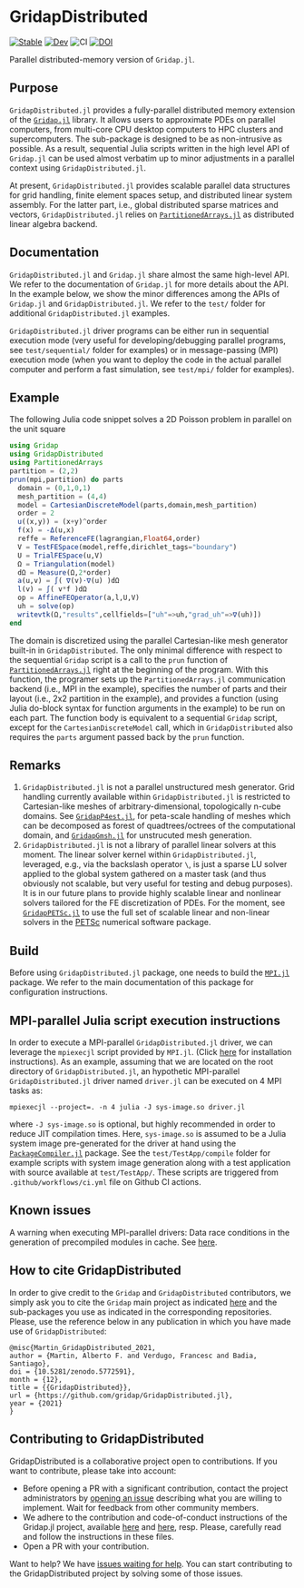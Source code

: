 # GridapDistributed

[![Stable](https://img.shields.io/badge/docs-stable-blue.svg)](https://gridap.github.io/GridapDistributed.jl/stable)
[![Dev](https://img.shields.io/badge/docs-dev-blue.svg)](https://gridap.github.io/GridapDistributed.jl/dev)
![CI](https://github.com/Gridap/GridapDistributed.jl/workflows/CI/badge.svg)
[![DOI](https://zenodo.org/badge/258832236.svg)](https://zenodo.org/badge/latestdoi/258832236)

Parallel distributed-memory version of `Gridap.jl`.

## Purpose

`GridapDistributed.jl` provides a fully-parallel distributed memory extension of the [`Gridap.jl`](https://github.com/gridap/Gridap.jl) library. It allows users to approximate PDEs on parallel computers, from multi-core CPU desktop computers to HPC clusters and supercomputers. The sub-package is designed to be as non-intrusive as possible. As a result, sequential Julia scripts written in the high level API of `Gridap.jl` can be used almost verbatim up to minor adjustments in a parallel context using `GridapDistributed.jl`. 

At present, `GridapDistributed.jl` provides scalable parallel data structures for grid handling,  finite element spaces setup, and distributed linear system assembly. For the latter part, i.e., global distributed sparse matrices and vectors, `GridapDistributed.jl` relies on [`PartitionedArrays.jl`](https://github.com/fverdugo/PartitionedArrays.jl) as distributed linear algebra backend. 

## Documentation

`GridapDistributed.jl` and `Gridap.jl` share almost the same high-level API. We refer to the documentation of `Gridap.jl` for more details about the API. In the example below, we show the minor differences among the APIs of `Gridap.jl` and `GridapDistributed.jl`. We refer to the `test/` folder for additional `GridapDistributed.jl` examples.

`GridapDistributed.jl` driver programs can be either run in sequential execution mode (very useful for developing/debugging parallel programs, see `test/sequential/` folder for examples) or in message-passing (MPI) execution mode (when you want to deploy the code in the actual parallel computer and perform a fast simulation, see `test/mpi/` folder for examples).

## Example

The following Julia code snippet solves a 2D Poisson problem in parallel on the unit square

```julia
using Gridap
using GridapDistributed
using PartitionedArrays
partition = (2,2)
prun(mpi,partition) do parts
  domain = (0,1,0,1)
  mesh_partition = (4,4)
  model = CartesianDiscreteModel(parts,domain,mesh_partition)
  order = 2
  u((x,y)) = (x+y)^order
  f(x) = -Δ(u,x)
  reffe = ReferenceFE(lagrangian,Float64,order)
  V = TestFESpace(model,reffe,dirichlet_tags="boundary")
  U = TrialFESpace(u,V)
  Ω = Triangulation(model)
  dΩ = Measure(Ω,2*order)
  a(u,v) = ∫( ∇(v)⋅∇(u) )dΩ
  l(v) = ∫( v*f )dΩ
  op = AffineFEOperator(a,l,U,V)
  uh = solve(op)
  writevtk(Ω,"results",cellfields=["uh"=>uh,"grad_uh"=>∇(uh)])
end
```
The domain is discretized using the parallel Cartesian-like mesh generator built-in in `GridapDistributed`. The only minimal difference with respect to the sequential `Gridap` script is a call to the `prun` function of [`PartitionedArrays.jl`](https://github.com/fverdugo/PartitionedArrays.jl) right at the beginning of the program. With this function, the programer sets up the `PartitionedArrays.jl` communication backend (i.e., MPI in the example), specifies the number of parts and their layout (i.e., 2x2 partition in the example), and provides a function (using Julia do-block syntax for function arguments in the example) to be run on each part. The function body is equivalent to a sequential `Gridap` script, except for the `CartesianDiscreteModel` call, which in `GridapDistributed` also requires the `parts` argument passed back by the `prun` function.


## Remarks 

1. `GridapDistributed.jl` is not a parallel unstructured mesh generator. Grid handling currently available within `GridapDistributed.jl` is restricted to Cartesian-like meshes of arbitrary-dimensional, topologically n-cube domains. See [`GridapP4est.jl`](https://github.com/gridap/GridapP4est.jl), for peta-scale handling of meshes which can be decomposed as forest of quadtrees/octrees of the computational domain, and [`GridapGmsh.jl`](https://github.com/gridap/GridapGmsh.jl) for unstrucuted mesh generation.
2. `GridapDistributed.jl` is not a library of parallel linear solvers at this moment. The linear solver kernel within `GridapDistributed.jl`, leveraged, e.g., via the backslash operator `\`, is just a sparse LU solver applied to the global system gathered on a master task (and thus obviously not scalable, but very useful for testing and debug purposes). It is in our future plans to provide highly scalable linear and nonlinear solvers tailored for the FE discretization of PDEs. For the moment, see [`GridapPETSc.jl`](https://github.com/gridap/GridapPETSc.jl) to use the full set of scalable linear and non-linear solvers in the [PETSc](https://petsc.org/release/) numerical software package. 

## Build 

Before using `GridapDistributed.jl` package, one needs to build the [`MPI.jl`](https://github.com/JuliaParallel/MPI.jl) package. We refer to the main documentation of this package for configuration instructions.

## MPI-parallel Julia script execution instructions

In order to execute a MPI-parallel `GridapDistributed.jl` driver, we can leverage the `mpiexecjl` script provided by `MPI.jl`. (Click [here](https://juliaparallel.github.io/MPI.jl/stable/configuration/#Julia-wrapper-for-mpiexec) for installation instructions). As an example, assuming that we are located on the root directory of `GridapDistributed.jl`,
an hypothetic MPI-parallel `GridapDistributed.jl` driver named `driver.jl` can be executed on 4 MPI tasks as:

```
mpiexecjl --project=. -n 4 julia -J sys-image.so driver.jl
```

where `-J sys-image.so` is optional, but highly recommended in order to reduce JIT compilation times. Here, `sys-image.so` is assumed to be a Julia system image pre-generated for the driver at hand using the [`PackageCompiler.jl`](https://julialang.github.io/PackageCompiler.jl/dev/index.html) package. See the `test/TestApp/compile` folder for example scripts with system image generation along with a test application with source available at `test/TestApp/`. These scripts are triggered from `.github/workflows/ci.yml` file on Github CI actions.

## Known issues

A warning when executing MPI-parallel drivers: Data race conditions in the generation of precompiled modules in cache. See [here](https://juliaparallel.github.io/MPI.jl/stable/knownissues/).

## How to cite GridapDistributed

In order to give credit to the `Gridap` and `GridapDistributed` contributors, we simply ask you to cite the `Gridap` main project as indicated [here](https://github.com/gridap/Gridap.jl#how-to-cite-gridap) and the sub-packages you use as indicated in the corresponding repositories. Please, use the reference below in any publication in which you have made use of `GridapDistributed`:

```
@misc{Martin_GridapDistributed_2021,
author = {Martin, Alberto F. and Verdugo, Francesc and Badia, Santiago},
doi = {10.5281/zenodo.5772591},
month = {12},
title = {{GridapDistributed}},
url = {https://github.com/gridap/GridapDistributed.jl},
year = {2021}
}
```

## Contributing to GridapDistributed

GridapDistributed is a collaborative project open to contributions. If you want to contribute, please take into account:

  - Before opening a PR with a significant contribution, contact the project administrators by [opening an issue](https://github.com/gridap/GridapDistributed.jl/issues/new) describing what you are willing to implement. Wait for feedback from other community members.
  - We adhere to the contribution and code-of-conduct instructions of the Gridap.jl project, available [here](https://github.com/gridap/Gridap.jl/blob/master/CONTRIBUTING.md) and [here](https://github.com/gridap/Gridap.jl/blob/master/CODE_OF_CONDUCT.md), resp.  Please, carefully read and follow the instructions in these files.
  - Open a PR with your contribution.

Want to help? We have [issues waiting for help](https://github.com/gridap/GridapDistributed.jl/labels/help%20wanted). You can start contributing to the GridapDistributed project by solving some of those issues.
